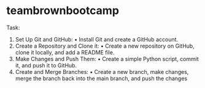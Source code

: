 # teambrownbootcamp

Task:
1. Set Up Git and GitHub:
•	Install Git and create a GitHub account.
2. Create a Repository and Clone it:
•	Create a new repository on GitHub, clone it locally, and add a README file.
3. Make Changes and Push Them:
•	Create a simple Python script, commit it, and push it to GitHub.
4. Create and Merge Branches:
•	Create a new branch, make changes, merge the branch back into the main branch, and push the changes


